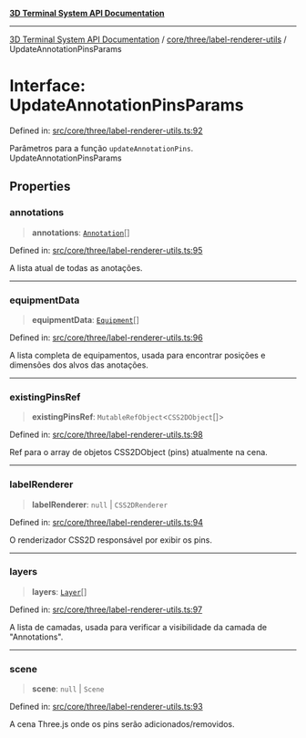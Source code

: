 [**3D Terminal System API Documentation**](../../../../README.md)

***

[3D Terminal System API Documentation](../../../../README.md) / [core/three/label-renderer-utils](../README.md) / UpdateAnnotationPinsParams

# Interface: UpdateAnnotationPinsParams

Defined in: [src/core/three/label-renderer-utils.ts:92](https://github.com/Dicommunitas/ThreeJS_Terminal_3D/blob/7fd8b10cda6dfa2ead7725805530e34c65402bbf/src/core/three/label-renderer-utils.ts#L92)

Parâmetros para a função `updateAnnotationPins`.
 UpdateAnnotationPinsParams

## Properties

### annotations

> **annotations**: [`Annotation`](../../../../lib/types/interfaces/Annotation.md)[]

Defined in: [src/core/three/label-renderer-utils.ts:95](https://github.com/Dicommunitas/ThreeJS_Terminal_3D/blob/7fd8b10cda6dfa2ead7725805530e34c65402bbf/src/core/three/label-renderer-utils.ts#L95)

A lista atual de todas as anotações.

***

### equipmentData

> **equipmentData**: [`Equipment`](../../../../lib/types/interfaces/Equipment.md)[]

Defined in: [src/core/three/label-renderer-utils.ts:96](https://github.com/Dicommunitas/ThreeJS_Terminal_3D/blob/7fd8b10cda6dfa2ead7725805530e34c65402bbf/src/core/three/label-renderer-utils.ts#L96)

A lista completa de equipamentos, usada para encontrar posições e dimensões dos alvos das anotações.

***

### existingPinsRef

> **existingPinsRef**: `MutableRefObject`\<`CSS2DObject`[]\>

Defined in: [src/core/three/label-renderer-utils.ts:98](https://github.com/Dicommunitas/ThreeJS_Terminal_3D/blob/7fd8b10cda6dfa2ead7725805530e34c65402bbf/src/core/three/label-renderer-utils.ts#L98)

Ref para o array de objetos CSS2DObject (pins) atualmente na cena.

***

### labelRenderer

> **labelRenderer**: `null` \| `CSS2DRenderer`

Defined in: [src/core/three/label-renderer-utils.ts:94](https://github.com/Dicommunitas/ThreeJS_Terminal_3D/blob/7fd8b10cda6dfa2ead7725805530e34c65402bbf/src/core/three/label-renderer-utils.ts#L94)

O renderizador CSS2D responsável por exibir os pins.

***

### layers

> **layers**: [`Layer`](../../../../lib/types/interfaces/Layer.md)[]

Defined in: [src/core/three/label-renderer-utils.ts:97](https://github.com/Dicommunitas/ThreeJS_Terminal_3D/blob/7fd8b10cda6dfa2ead7725805530e34c65402bbf/src/core/three/label-renderer-utils.ts#L97)

A lista de camadas, usada para verificar a visibilidade da camada de "Annotations".

***

### scene

> **scene**: `null` \| `Scene`

Defined in: [src/core/three/label-renderer-utils.ts:93](https://github.com/Dicommunitas/ThreeJS_Terminal_3D/blob/7fd8b10cda6dfa2ead7725805530e34c65402bbf/src/core/three/label-renderer-utils.ts#L93)

A cena Three.js onde os pins serão adicionados/removidos.
